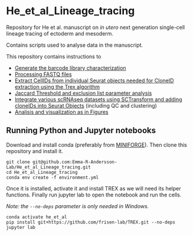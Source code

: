 # He_et_al_Lineage_tracing

Repository for He et al. manuscript on *in utero* next generation single-cell lineage tracing of ectoderm and mesoderm.

Contains scripts used to analyse data in the manuscript.

This repository contains instructions to

- [Generate the barcode library characterization](Barcode_library_sequencing)
- [Processing FASTQ files](cloneID_extraction)
- [Extract CellIDs from individual Seurat objects needed for CloneID extraction using the Trex algorithm](cloneID_extraction)
- [Jaccard Threshold and exclusion list parameter analysis](trex_parameter_sweep)
- [Integrate various scRNAseq datasets using SCTransform and adding cloneIDs into Seurat Objects](qc_and_clustering) (including QC and clustering)
- [Analisis and visualization as in Figures](analysis)



## Running Python and Jupyter notebooks

Download and install conda (preferably from [MINIFORGE](https://github.com/conda-forge/miniforge#download)). 
Then clone this repository and install it.

```
git clone git@github.com:Emma-R-Andersson-Lab/He_et_al_Lineage_tracing.git
cd He_et_al_Lineage_tracing
conda env create -f environment.yml
```

Once it is installed, activate it and install TREX as we will need its helper functions.
Finally run jupyter lab to open the notebook and run the cells.

*Note: the `--no-deps` parameter is only needed in Windows.*

```
conda activate he_et_al
pip install git+https://github.com/frisen-lab/TREX.git --no-deps
jupyter lab
```
